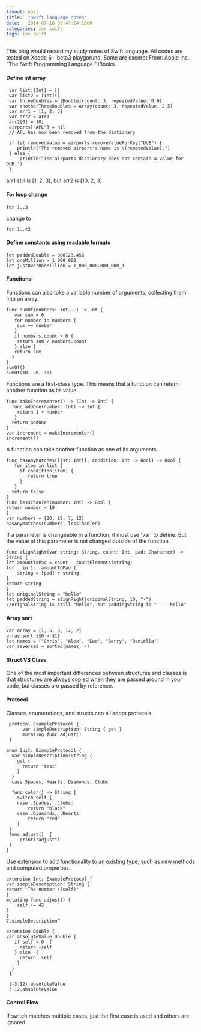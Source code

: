 ```yaml
---
layout: post
title:  "Swift language notes"
date:   2014-07-16 09:47:14+1000
categories: ios swift
tags: ios swift
---
```

This blog would record my study notes of Swift language. All codes are tested on Xcode 6 - beta3 playgorund. Some are excerpt From: Apple Inc. “The Swift Programming Language.” iBooks.

#### Define int array
     var list:[Int] = []
     var list2 = [Int]()
     var threeDoubles = [Double](count: 3, repeatedValue: 0.0)
     var anotherThreeDoubles = Array(count: 3, repeatedValue: 2.5)
     var arr1 = [1, 2, 3]
     var arr2 = arr1
     arr2[0] = 10;
     airports["APL"] = nil
     // APL has now been removed from the dictionary

     if let removedValue = airports.removeValueForKey("DUB") {
        println("The removed airport's name is \(removedValue).")
     } else {
         println("The airports dictionary does not contain a value for DUB.")
     }


arr1 still is [1, 2, 3], but arr2 is [10, 2, 3]

#### For loop change
    for 1..3

change to

    for 1..<3

#### Define constants using readable formats

    let paddedDouble = 000123.456
    let oneMillion = 1_000_000
    let justOverOneMillion = 1_000_000.000_000_1

        
#### Funcitons
Functions can also take a variable number of arguments, collecting them into an array.
         
    func sumOf(numbers: Int...) -> Int {
       var sum = 0
       for number in numbers {
        sum += number
       }
       if numbers.count > 0 {
        return sum / numbers.count
       } else {
       return sum
      }
    }
    sumOf()
    sumOf(10, 20, 30)
    
Functions are a first-class type. This means that a function can return another function as its value.

    func makeIncrementer() -> (Int -> Int) {
      func addOne(number: Int) -> Int {
        return 1 + number
       }
      return addOne
    }
    var increment = makeIncrementer()
    increment(7)
    
A function can take another function as one of its arguments.

    func hasAnyMatches(list: Int[], condition: Int -> Bool) -> Bool {
       for item in list {
         if condition(item) {
            return true
         }
       }
      return false
    }
    func lessThanTen(number: Int) -> Bool {
    return number < 10
    }
    var numbers = [20, 19, 7, 12]
    hasAnyMatches(numbers, lessThanTen)

If a parameter is changeable in a function, it must use 'var' to define. But the value of this parameter is not changed outside of the function.

    func alignRight(var string: String, count: Int, pad: Character) -> String {
    let amountToPad = count - countElements(string)
    for _ in 1...amountToPad {
        string = [pad] + string
    }
    return string
    }
    let originalString = "hello"
    let paddedString = alignRight(originalString, 10, "-")
    //orignalString is still "hello", but paddingString is "-----hello"


#### Array sort
    var array = [1, 5, 3, 12, 2]
    array.sort {$0 > $1}
    let names = ["Chris", "Alex", "Ewa", "Barry", "Daniella"]
    var reversed = sorted(names, >)
    
#### Struct VS Class
One of the most important differences between structures and classes is that structures are always copied when they are passed around in your code, but classes are passed by reference.


#### Protocol
Classes, enumerations, and structs can all adopt protocols.

     protocol ExampleProtocol {
          var simpleDescription: String { get }
          mutating func adjust()
     }

    enum Suit: ExampleProtocol {
      var simpleDescription:String {
        get {
          return "test"
        }
      }
      case Spades, Hearts, Diamonds, Clubs

      func color() -> String {
        switch self {
        case .Spades, .Clubs:
            return "black"
        case .Diamonds, .Hearts:
            return "red"            
        }
     } 
     func adjust()  {
         print("adjust")
     }
    }
    
Use extension to add functionality to an existing type, such as new methods and computed properties. 
  
    extension Int: ExampleProtocol {
    var simpleDescription: String {
    return "The number \(self)"
    }
    mutating func adjust() {
        self += 42
    }
    }
    7.simpleDescription”
    
    extension Double {    
    var absoluteValue:Double {
       if self < 0  {
         return -self
       } else  {
         return  self
        }
      }
     }

     (-3.12).absoluteValue
     3.12.absoluteValue


#### Control Flow
If switch matches multiple cases, just the first case is used and others are ignored.

 

 